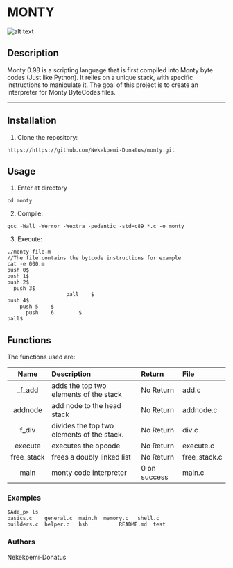 # MONTY

![alt text](https://pbs.twimg.com/media/CFYYWy6UEAE9Ow-.png)

## Description

Monty 0.98 is a scripting language that is first compiled into Monty byte codes (Just like Python). It relies on a unique stack, with specific instructions to manipulate it. The goal of this project is to create an interpreter for Monty ByteCodes files.

---

## Installation

1. Clone the repository:

```console
https://https://github.com/Nekekpemi-Donatus/monty.git
```

## Usage

1. Enter at directory

```console
cd monty
```

2. Compile:

```console
gcc -Wall -Werror -Wextra -pedantic -std=c89 *.c -o monty
```

3. Execute:

```console
./monty file.m
//The file contains the bytcode instructions for example
cat -e 000.m
push 0$
push 1$
push 2$
  push 3$
                   pall    $
push 4$
    push 5    $
      push    6        $
pall$
```

## Functions

The functions used are:

|    Name    | Description                                | Return       | File         |
| :--------: | :----------------------------------------- | :----------- | :----------- |
|  \_f_add   | adds the top two elements of the stack     | No Return    | add.c        |
|  addnode   | add node to the head stack                 | No Return    | addnode.c    |
|   f_div    | divides the top two elements of the stack. | No Return    | div.c        |
|  execute   | executes the opcode                        | No Return    | execute.c    |
| free_stack | frees a doubly linked list                 | No Return    | free_stack.c |
|    main    | monty code interpreter                     | 0 on success | main.c       |

### Examples

```console
$Ade_p> ls
basics.c    general.c  main.h  memory.c   shell.c
builders.c  helper.c   hsh          README.md  test
```

### Authors

Nekekpemi-Donatus
